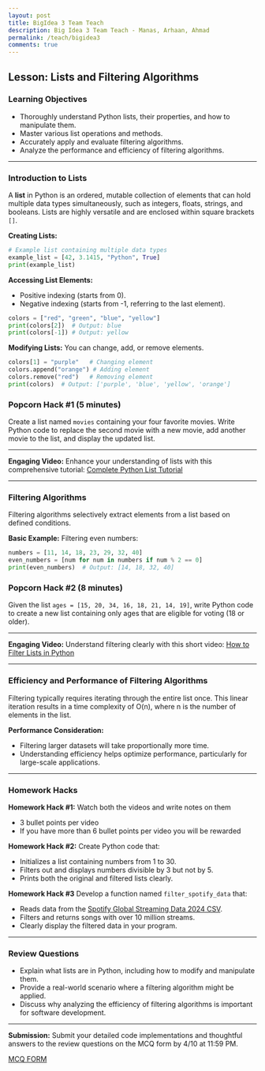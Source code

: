```yaml
---
layout: post
title: BigIdea 3 Team Teach
description: Big Idea 3 Team Teach - Manas, Arhaan, Ahmad
permalink: /teach/bigidea3
comments: true
---
```


## Lesson: Lists and Filtering Algorithms

### Learning Objectives

- Thoroughly understand Python lists, their properties, and how to manipulate them.
- Master various list operations and methods.
- Accurately apply and evaluate filtering algorithms.
- Analyze the performance and efficiency of filtering algorithms.

---

### Introduction to Lists

A **list** in Python is an ordered, mutable collection of elements that can hold multiple data types simultaneously, such as integers, floats, strings, and booleans. Lists are highly versatile and are enclosed within square brackets `[]`.

**Creating Lists:**

```python
# Example list containing multiple data types
example_list = [42, 3.1415, "Python", True]
print(example_list)
```

**Accessing List Elements:**

- Positive indexing (starts from 0).
- Negative indexing (starts from -1, referring to the last element).

```python
colors = ["red", "green", "blue", "yellow"]
print(colors[2])  # Output: blue
print(colors[-1]) # Output: yellow
```

**Modifying Lists:**
You can change, add, or remove elements.

```python
colors[1] = "purple"   # Changing element
colors.append("orange") # Adding element
colors.remove("red")   # Removing element
print(colors)  # Output: ['purple', 'blue', 'yellow', 'orange']
```

### Popcorn Hack #1 (5 minutes)

Create a list named `movies` containing your four favorite movies. Write Python code to replace the second movie with a new movie, add another movie to the list, and display the updated list.

---

**Engaging Video:**
Enhance your understanding of lists with this comprehensive tutorial:
[Complete Python List Tutorial](https://www.youtube.com/watch?v=ohCDWZgNIU0)

---

### Filtering Algorithms

Filtering algorithms selectively extract elements from a list based on defined conditions.

**Basic Example:** Filtering even numbers:

```python
numbers = [11, 14, 18, 23, 29, 32, 40]
even_numbers = [num for num in numbers if num % 2 == 0]
print(even_numbers)  # Output: [14, 18, 32, 40]
```

### Popcorn Hack #2 (8 minutes)

Given the list `ages = [15, 20, 34, 16, 18, 21, 14, 19]`, write Python code to create a new list containing only ages that are eligible for voting (18 or older).

---

**Engaging Video:**
Understand filtering clearly with this short video:
[How to Filter Lists in Python](https://www.youtube.com/watch?v=3dt4OGnU5sM)

---

### Efficiency and Performance of Filtering Algorithms

Filtering typically requires iterating through the entire list once. This linear iteration results in a time complexity of O(n), where n is the number of elements in the list.

**Performance Consideration:**

- Filtering larger datasets will take proportionally more time.
- Understanding efficiency helps optimize performance, particularly for large-scale applications.

---

### Homework Hacks

**Homework Hack #1:**
Watch both the videos and write notes on them
- 3 bullet points per video 
- If you have more than 6 bullet points per video you will be rewarded

**Homework Hack #2:**
Create Python code that:

- Initializes a list containing numbers from 1 to 30.
- Filters out and displays numbers divisible by 3 but not by 5.
- Prints both the original and filtered lists clearly.

**Homework Hack #3**
Develop a function named `filter_spotify_data` that:

- Reads data from the [Spotify Global Streaming Data 2024 CSV](https://www.kaggle.com/datasets/atharvasoundankar/spotify-global-streaming-data-2024).
- Filters and returns songs with over 10 million streams.
- Clearly display the filtered data in your program.

---

### Review Questions

- Explain what lists are in Python, including how to modify and manipulate them.
- Provide a real-world scenario where a filtering algorithm might be applied.
- Discuss why analyzing the efficiency of filtering algorithms is important for software development.

---

**Submission:** Submit your detailed code implementations and thoughtful answers to the review questions on the MCQ form by 4/10 at 11:59 PM. 

<a href="https://docs.google.com/forms/d/e/1FAIpQLSefix7pz4ljS7LIs5HktA1OFVFw_p2kLPYt9YGlgaYeWllA_w/viewform">MCQ FORM</a>
